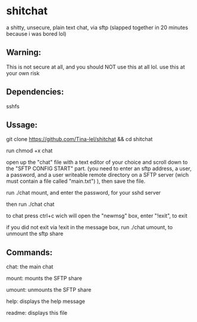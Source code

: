 # shitchat
a shitty, unsecure, plain text chat, via sftp (slapped together in 20 minutes because i was bored lol)

Warning:
-
This is not secure at all, and you should NOT use this at all lol. use this at your own risk

Dependencies:
-
sshfs

Ussage:
-

git clone https://github.com/Tina-lel/shitchat && cd shitchat

run chmod +x chat

open up the "chat" file with a text editor of your choice and scroll down to the "SFTP CONFIG START" part. (you need to enter an sftp address, a user, a password, and a user writeable remote directory on a SFTP server (wich must contain a file called "main.txt") ), then save the file.

run ./chat mount, and enter the password, for your sshd server

then run ./chat chat

to chat press ctrl+c wich will open the "newmsg" box, enter "!exit", to exit

if you did not exit via !exit in the message box, run ./chat umount, to unmount the sftp share

Commands:
-

chat: the main chat

mount: mounts the SFTP share

umount: unmounts the SFTP share

help: displays the help message

readme: displays this file

